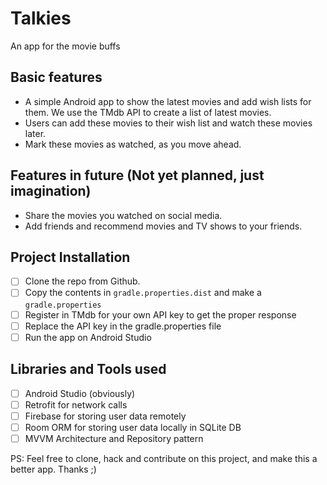 # Talkies
An app for the movie buffs

## Basic features
- A simple Android app to show the latest movies and add wish lists for them. We use the TMdb API to create a list of latest movies. 
- Users can add these movies to their wish list and watch these movies later.
- Mark these movies as watched, as you move ahead.

## Features in future (Not yet planned, just imagination)
- Share the movies you watched on social media. 
- Add friends and recommend movies and TV shows to your friends.

## Project Installation
- [ ] Clone the repo from Github.
- [ ] Copy the contents in `gradle.properties.dist` and make a `gradle.properties`
- [ ] Register in TMdb for your own API key to get the proper response
- [ ] Replace the API key in the gradle.properties file 
- [ ] Run the app on Android Studio

## Libraries and Tools used
- [ ] Android Studio (obviously)
- [ ] Retrofit for network calls
- [ ] Firebase for storing user data remotely
- [ ] Room ORM for storing user data locally in SQLite DB
- [ ] MVVM Architecture and Repository pattern

PS: Feel free to clone, hack and contribute on this project, and make this a better app. Thanks ;)
